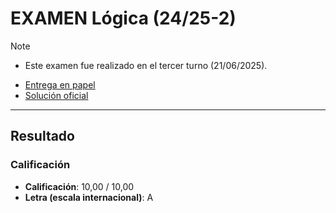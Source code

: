 # EXAMEN Lógica (24/25-2)

>[!NOTE]
>- Este examen fue realizado en el tercer turno (21/06/2025). 

- [Entrega en papel](entrega.pdf)
- [Solución oficial](solucion_oficial.pdf)

---

## Resultado

### Calificación

- **Calificación**: 10,00 / 10,00
- **Letra (escala internacional)**: A